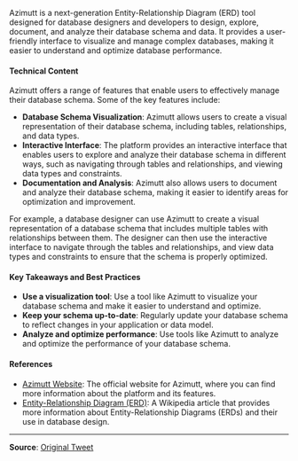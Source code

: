 Azimutt is a next-generation Entity-Relationship Diagram (ERD) tool designed for database designers and developers to design, explore, document, and analyze their database schema and data. It provides a user-friendly interface to visualize and manage complex databases, making it easier to understand and optimize database performance.

#### Technical Content
Azimutt offers a range of features that enable users to effectively manage their database schema. Some of the key features include:
* **Database Schema Visualization**: Azimutt allows users to create a visual representation of their database schema, including tables, relationships, and data types.
* **Interactive Interface**: The platform provides an interactive interface that enables users to explore and analyze their database schema in different ways, such as navigating through tables and relationships, and viewing data types and constraints.
* **Documentation and Analysis**: Azimutt also allows users to document and analyze their database schema, making it easier to identify areas for optimization and improvement.

For example, a database designer can use Azimutt to create a visual representation of a database schema that includes multiple tables with relationships between them. The designer can then use the interactive interface to navigate through the tables and relationships, and view data types and constraints to ensure that the schema is properly optimized.

#### Key Takeaways and Best Practices
* **Use a visualization tool**: Use a tool like Azimutt to visualize your database schema and make it easier to understand and optimize.
* **Keep your schema up-to-date**: Regularly update your database schema to reflect changes in your application or data model.
* **Analyze and optimize performance**: Use tools like Azimutt to analyze and optimize the performance of your database schema.

#### References
* [Azimutt Website](https://azimutt.com): The official website for Azimutt, where you can find more information about the platform and its features.
* [Entity-Relationship Diagram (ERD)](https://en.wikipedia.org/wiki/Entity%E2%80%93relationship_model): A Wikipedia article that provides more information about Entity-Relationship Diagrams (ERDs) and their use in database design.

---
**Source**: [Original Tweet](https://twitter.com/i/web/status/1878802958004957344)